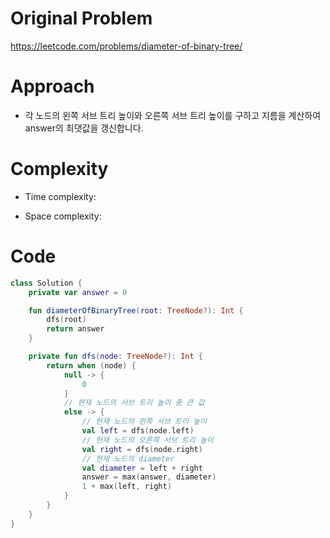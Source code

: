 # Original Problem

https://leetcode.com/problems/diameter-of-binary-tree/

# Approach

- 각 노드의 왼쪽 서브 트리 높이와 오른쪽 서브 트리 높이를 구하고 지름을 계산하여 answer의 최댓값을 갱신합니다.


# Complexity

- Time complexity:

- Space complexity:

# Code

```kotlin
class Solution {
    private var answer = 0

    fun diameterOfBinaryTree(root: TreeNode?): Int {
        dfs(root)
        return answer
    }

    private fun dfs(node: TreeNode?): Int {
        return when (node) {
            null -> {
                0
            }
            // 현재 노드의 서브 트리 높이 중 큰 값
            else -> {
                // 현재 노드의 왼쪽 서브 트리 높이
                val left = dfs(node.left)
                // 현재 노드의 오른쪽 서브 트리 높이
                val right = dfs(node.right)
                // 현재 노드의 diameter
                val diameter = left + right
                answer = max(answer, diameter)
                1 + max(left, right)
            }
        }
    }
}
```
